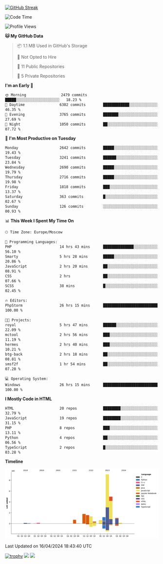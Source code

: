 [![GitHub Streak](https://github-readme-streak-stats.herokuapp.com/?user=yogik10)](https://git.io/streak-stats)
<!--START_SECTION:waka-->
![Code Time](http://img.shields.io/badge/Code%20Time-439%20hrs%2018%20mins-blue)

![Profile Views](http://img.shields.io/badge/Profile%20Views-0-blue)

**🐱 My GitHub Data** 

> 📦 1.1 MB Used in GitHub's Storage 
 > 
> 🚫 Not Opted to Hire
 > 
> 📜 11 Public Repositories 
 > 
> 🔑 5 Private Repositories 
 > 
**I'm an Early 🐤** 

```text
🌞 Morning                2479 commits        █████░░░░░░░░░░░░░░░░░░░░   18.23 % 
🌆 Daytime                6302 commits        ████████████░░░░░░░░░░░░░   46.35 % 
🌃 Evening                3765 commits        ███████░░░░░░░░░░░░░░░░░░   27.69 % 
🌙 Night                  1050 commits        ██░░░░░░░░░░░░░░░░░░░░░░░   07.72 % 
```
📅 **I'm Most Productive on Tuesday** 

```text
Monday                   2642 commits        █████░░░░░░░░░░░░░░░░░░░░   19.43 % 
Tuesday                  3241 commits        ██████░░░░░░░░░░░░░░░░░░░   23.84 % 
Wednesday                2690 commits        █████░░░░░░░░░░░░░░░░░░░░   19.79 % 
Thursday                 2716 commits        █████░░░░░░░░░░░░░░░░░░░░   19.98 % 
Friday                   1818 commits        ███░░░░░░░░░░░░░░░░░░░░░░   13.37 % 
Saturday                 363 commits         █░░░░░░░░░░░░░░░░░░░░░░░░   02.67 % 
Sunday                   126 commits         ░░░░░░░░░░░░░░░░░░░░░░░░░   00.93 % 
```


📊 **This Week I Spent My Time On** 

```text
🕑︎ Time Zone: Europe/Moscow

💬 Programming Languages: 
PHP                      14 hrs 43 mins      ██████████████░░░░░░░░░░░   56.10 % 
Smarty                   5 hrs 28 mins       █████░░░░░░░░░░░░░░░░░░░░   20.86 % 
JavaScript               2 hrs 20 mins       ██░░░░░░░░░░░░░░░░░░░░░░░   08.91 % 
CSS                      2 hrs               ██░░░░░░░░░░░░░░░░░░░░░░░   07.66 % 
SCSS                     38 mins             █░░░░░░░░░░░░░░░░░░░░░░░░   02.45 % 

🔥 Editors: 
PhpStorm                 26 hrs 15 mins      █████████████████████████   100.00 % 

🐱‍💻 Projects: 
royal                    5 hrs 47 mins       ██████░░░░░░░░░░░░░░░░░░░   22.09 % 
mctool                   2 hrs 56 mins       ███░░░░░░░░░░░░░░░░░░░░░░   11.19 % 
hermes                   2 hrs 40 mins       ███░░░░░░░░░░░░░░░░░░░░░░   10.21 % 
btg-back                 2 hrs 18 mins       ██░░░░░░░░░░░░░░░░░░░░░░░   08.81 % 
smsf2f                   1 hr 54 mins        ██░░░░░░░░░░░░░░░░░░░░░░░   07.28 % 

💻 Operating System: 
Windows                  26 hrs 15 mins      █████████████████████████   100.00 % 
```

**I Mostly Code in HTML** 

```text
HTML                     20 repos            ████████░░░░░░░░░░░░░░░░░   32.79 % 
JavaScript               19 repos            ████████░░░░░░░░░░░░░░░░░   31.15 % 
PHP                      8 repos             ███░░░░░░░░░░░░░░░░░░░░░░   13.11 % 
Python                   4 repos             ██░░░░░░░░░░░░░░░░░░░░░░░   06.56 % 
TypeScript               2 repos             █░░░░░░░░░░░░░░░░░░░░░░░░   03.28 % 
```



**Timeline**

![Lines of Code chart](https://raw.githubusercontent.com/Yogik10/Yogik10/main/assets/bar_graph.png)


 Last Updated on 16/04/2024 18:43:40 UTC
<!--END_SECTION:waka-->
[![trophy](https://github-profile-trophy.vercel.app/?username=yogik10)](https://github.com/ryo-ma/github-profile-trophy)
![](https://github-profile-summary-cards.vercel.app/api/cards/profile-details?username=yogik10&theme=solarized_dark)
![](https://github-profile-summary-cards.vercel.app/api/cards/most-commit-language?username=yogik10&theme=solarized_dark)


